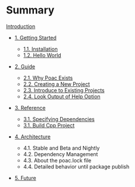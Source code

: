 # Summary

[Introduction](README.md)

* [1. Getting Started](getting-started/README.md)
  * [1.1. Installation](getting-started/installation.md)
  * [1.2. Hello World](getting-started/hello-world.md)

* [2. Guide](guide/README.md)
  * [2.1. Why Poac Exists](guide/why-poac-exists.md)
  * [2.2. Creating a New Project](guide/creating-a-new-project.md)
  * [2.3. Introduce to Existing Projects](guide/introduce-to-existing-projects.md)
  * [2.4. Look Output of Help Option](guide/look-output-of-help-option.md)

* [3. Reference](reference/README.md)
  * [3.1. Specifying Dependencies](reference/specifying-dependencies.md)
  * [3.1. Build Cpp Project](reference/build-cpp-project.md)

* [4. Architecture](architecture/README.md)
  * 4.1. Stable and Beta and Nightly
  * 4.2. Dependency Management
  * 4.3. About the poac.lock file
  * 4.4. Detailed behavior until package publish

* [5. Future](future/README.md)
